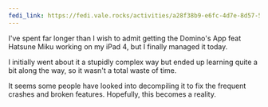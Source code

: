 ```yaml
---
fedi_link: https://fedi.vale.rocks/activities/a28f38b9-e6fc-4d7e-8d57-595d8861fe95
---
```


I've spent far longer than I wish to admit getting the Domino's App feat Hatsune Miku working on my iPad 4, but I finally managed it today.

I initially went about it a stupidly complex way but ended up learning quite a bit along the way, so it wasn't a total waste of time.

It seems some people have looked into decompiling it to fix the frequent crashes and broken features. Hopefully, this becomes a reality.
